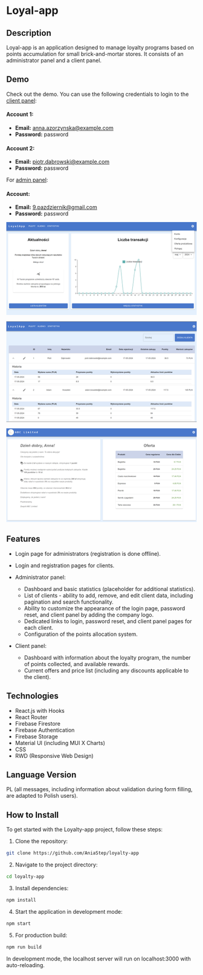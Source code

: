 # Loyal-app

## Description

Loyal-app is an application designed to manage loyalty programs based on points accumulation for small brick-and-mortar stores. It consists of an administrator panel and a client panel.

## Demo

Check out the demo. You can use the following credentials to login to the [client panel](https://aniastep.github.io/loyalty-app/#/client/7yOGoJFxpsaTu3sRwZ8XBiOt4tC3):

#### Account 1:
- **Email:** anna.azorzynska@example.com
- **Password:** password

#### Account 2:
- **Email:** piotr.dabrowski@example.com
- **Password:** password

For [admin panel](https://aniastep.github.io/loyalty-app/#/admin):

#### Account:
- **Email:** 9.pazdziernik@gmail.com
- **Password:** password


![Dashboard screenshot](demo/admin-dashboard.png)

![Dashboard screenshot](demo/admin-clients.png)

![Dashboard screenshot](demo/client-panel.png)



## Features

- Login page for administrators (registration is done offline).
- Login and registration pages for clients.
- Administrator panel:
    - Dashboard and basic statistics (placeholder for additional statistics).
    - List of clients - ability to add, remove, and edit client data, including pagination and search functionality.
    - Ability to customize the appearance of the login page, password reset, and client panel by adding the company logo.
    - Dedicated links to login, password reset, and client panel pages for each client.
    - Configuration of the points allocation system.

- Client panel:
    - Dashboard with information about the loyalty program, the number of points collected, and available rewards.
    - Current offers and price list (including any discounts applicable to the client).

## Technologies

- React.js with Hooks
- React Router
- Firebase Firestore
- Firebase Authentication
- Firebase Storage
- Material UI (including MUI X Charts)
- CSS
- RWD (Responsive Web Design)

## Language Version

PL (all messages, including information about validation during form filling, are adapted to Polish users).

## How to Install

To get started with the Loyalty-app project, follow these steps:

1. Clone the repository:

```bash
git clone https://github.com/AniaStep/loyalty-app
```

2. Navigate to the project directory:
```bash
cd loyalty-app
```

3. Install dependencies:
```bash
npm install
```

4. Start the application in development mode:
```bash
npm start
```

5. For production build:
```bash
npm run build
```
In development mode, the localhost server will run on localhost:3000 with auto-reloading.

